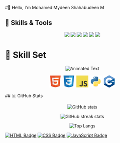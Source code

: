 #👋 Hello, I'm Mohamed Mydeen Shahabudeen M

## 🔧 Skills & Tools

<p align="center">
  <img src="https://img.shields.io/badge/-HTML5-E34F26?style=flat&logo=html5&logoColor=white" />
  <img src="https://img.shields.io/badge/-CSS3-1572B6?style=flat&logo=css3&logoColor=white" />
  <img src="https://img.shields.io/badge/-JavaScript-F7DF1E?style=flat&logo=javascript&logoColor=black" />
  <img src="https://img.shields.io/badge/-Python-3776AB?style=flat&logo=python&logoColor=white" />
  <img src="https://img.shields.io/badge/-C++-00599C?style=flat&logo=cplusplus&logoColor=white" />
  <img src="https://img.shields.io/badge/-Machine Learning-ff6f00?style=flat" />
</p>

# 🚀  Skill Set
<p align="center">
  <img src="https://readme-typing-svg.herokuapp.com?color=%2336BCF7&lines=Web+Developer+%7C+AI+Enthusiast+%7C+Tech+Learner+%7C+Machine+Learning" alt="Animated Text">
</p>

<p align="center">
  <img src="https://raw.githubusercontent.com/devicons/devicon/master/icons/html5/html5-original.svg" width="40" height="40"/>
  <img src="https://raw.githubusercontent.com/devicons/devicon/master/icons/css3/css3-original.svg" width="40" height="40"/>
  <img src="https://raw.githubusercontent.com/devicons/devicon/master/icons/javascript/javascript-original.svg" width="40" height="40"/>
  <img src="https://raw.githubusercontent.com/devicons/devicon/master/icons/python/python-original.svg" width="40" height="40"/>
  <img src="https://raw.githubusercontent.com/devicons/devicon/master/icons/cplusplus/cplusplus-original.svg" width="40" height="40"/>
</p>
## 📊 GitHub Stats
<p align="center">
  <img src="https://github-readme-stats.vercel.app/api?username=your-github-username&show_icons=true&theme=radical" alt="GitHub stats">
</p>
<p align="center">
  <img src="https://github-readme-streak-stats.herokuapp.com/?user=mohamed-mydeen-Shahabudeen-M &theme=radical" alt="GitHub streak stats">
</p>
<p align="center">
  <img src="https://github-readme-stats.vercel.app/api/top-langs/?username=mohamed-mydeen-Shahabudeen-M&layout=compact&theme=radical" alt="Top Langs">
</p>

[![HTML Badge](https://img.shields.io/badge/HTML-%23E34F26.svg?&style=flat&logo=html5&logoColor=white)](https://developer.mozilla.org/en-US/docs/Web/HTML)
[![CSS Badge](https://img.shields.io/badge/CSS-%231572B6.svg?&style=flat&logo=css3&logoColor=white)](https://developer.mozilla.org/en-US/docs/Web/CSS)
[![JavaScript Badge](https://img.shields.io/badge/JavaScript-%23F7DF1E.svg?&style=flat&logo=javascript&logoColor=black)](https://developer.mozilla.org/en-US/docs/Web/JavaScript)

